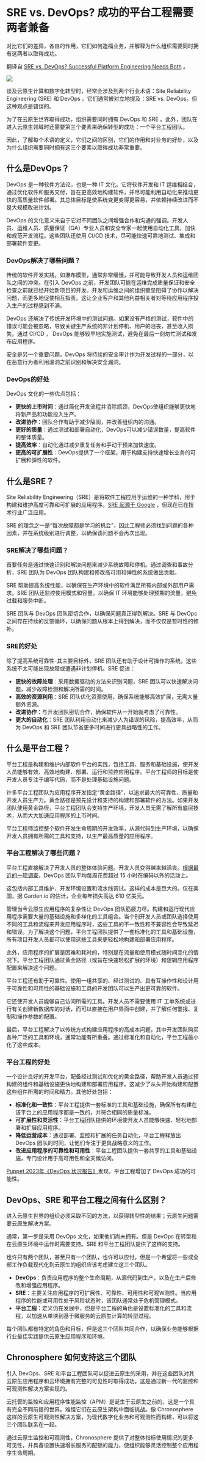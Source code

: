 # SRE vs. DevOps? 成功的平台工程需要两者兼备

对比它们的差异，各自的作用，它们如何造福业务，并解释为什么组织需要同时拥有这两者以取得成功。

翻译自 [SRE vs. DevOps? Successful Platform Engineering Needs Both](https://thenewstack.io/sre-vs-devops-successful-platform-engineering-needs-both/) 。

![](https://cdn.thenewstack.io/media/2023/06/e2fd87e9-shutterstock_2-1024x576.jpg)

谈及云原生计算和数字化转型时，经常会涉及到两个行业术语：Site Reliability Engineering (SRE) 和 DevOps 。它们通常被对立地提及：SRE vs. DevOps。但这种观点是错误的。

为了在云原生世界取得成功，组织需要同时拥有 DevOps 和 SRE 。此外，团队在进入云原生领域时还需要第三个要素来确保转型的成功：一个平台工程团队。

因此，了解每个术语的定义，它们之间的区别，它们的作用和对业务的好处，以及为什么组织需要同时拥有这三个要素以取得成功非常重要。

## 什么是DevOps？

DevOps 是一种软件方法论，也是一种 IT 文化。它将软件开发和 IT 运维相结合，通过优化软件和服务交付，旨在更高效地构建软件，并尽可能利用自动化来推动更快的高质量软件部署。其总体目标是使系统变更变得更容易，并依赖持续改进而不是大规模改进计划。

DevOps 的文化意义来自于它对不同团队之间增强合作和沟通的强调。开发人员、运维人员、质量保证（QA）专业人员和安全专家一起使用自动化工具，加快和规范开发流程。这些团队还使用 CI/CD 技术，尽可能快速可靠地测试、集成和部署软件变更。

### DevOps解决了哪些问题？

传统的软件开发实践，如瀑布模型，通常非常缓慢，并可能导致开发人员和运维团队之间的冲突。在引入 DevOps 之前，开发团队可能在运维完成质量保证和安全检查之前就已经开始新项目的开发。开发和运维之间的组织壁垒阻碍了协作以解决问题，而更多地促使相互指责。这让企业客户和其他利益相关者对等待应用程序投入生产的过程感到不满。

DevOps 还解决了传统开发环境中的测试问题。如果没有严格的测试，软件中的错误可能会被忽略，导致关键生产系统的非计划停机、用户的沮丧，甚至收入损失。通过 CI/CD ， DevOps 能够较早地实施测试，避免在最后一刻匆忙测试和发布应用程序。

安全是另一个重要问题。DevOps 将持续的安全审计作为开发过程的一部分，以在恶意行为者利用漏洞之前识别和解决安全漏洞。

### DevOps的好处

DevOps 文化的一些优点包括：

* **更快的上市时间**：通过简化开发流程并消除瓶颈，DevOps使组织能够更快地将新产品和功能投入生产。
* **改进协作**：团队合作有助于减少隔阂，并改善组织内的沟通。
* **更好的质量**：通过测试和部署自动化，DevOps可以减少错误数量，提高软件的整体质量。
* **提高效率**：自动化通过减少重复任务和手动干预来加快速度。
* **更高的可扩展性**：DevOps提供了一个框架，用于构建支持快速增长业务的可扩展和弹性的软件。

## 什么是SRE？

Site Reliability Engineering（SRE）是将软件工程应用于运维的一种学科，用于构建和维护高度可靠和可扩展的应用程序。[SRE 起源于 Google](https://sre.google/sre-book/introduction) ，但现在已在技术行业广泛应用。

SRE 的理念之一是“每次故障都是学习的机会”，因此工程师必须找到问题的各种因素，并在系统级别进行调整，以确保该问题不会再次出现。

### SRE解决了哪些问题？

首要任务是通过快速识别和解决问题来减少系统故障和停机。通过调查和事故分析，SRE 团队为 DevOps 团队构建和修改高可用和弹性的系统做出贡献。

SRE 帮助提高系统性能，以确保在生产环境中的软件满足所有内部或外部用户需求。SRE 团队还监控使用模式和容量，以确保 IT 环境能够处理预期的流量，避免过载和服务中断。

SRE 团队与 DevOps 团队密切合作，以确保问题真正得到解决。SRE 与 DevOps 之间存在持续的反馈循环，以确保问题从根本上得到解决，而不仅仅是暂时性的修补。

### SRE的好处

除了提高系统可靠性-其主要目标外，SRE 团队还有助于设计可操作的系统，这些系统不太可能出现故障或遭遇非计划停机。SRE 促进：

* **更快的故障处理**：采用数据驱动的方法来识别问题，SRE 团队可以快速解决问题，减少故障检测和解决所需的时间。
* **高效的资源利用**：SRE 团队优化资源使用，确保系统能够高效扩展，无需大量额外资源。
* **改进协作**：与开发团队密切合作，确保软件从一开始就考虑了可靠性。
* **更大的自动化**：SRE 团队利用自动化来减少人为错误的风险，提高效率，从而为 DevOps 和 SRE 团队节省更多时间进行更具战略性的工作。

## 什么是平台工程？

平台工程是构建和维护内部软件平台的实践，包括工具、服务和基础设施，使开发人员能够有效、高效地构建、部署、运行和监控应用程序。平台工程师的目标是使开发人员专注于编写代码，而不是处理基础设施问题。

许多平台工程团队为应用程序开发指定“黄金路径”，以追求最大的可靠性、质量和开发人员生产力。黄金路径是预先设计和支持的构建和部署软件的方法。如果开发团队使用黄金路径，平台工程团队会支持生产环境，开发人员无需了解所有底层技术，从而大大加速应用程序的上市时间。

平台工程师监控整个软件开发生命周期的开发效率，从源代码到生产环境，以确保开发人员拥有所需的工具和支持，以生产最高质量的应用程序。

### 平台工程解决了哪些问题？

平台工程直接解决了开发人员的整体体验问题。开发人员变得越来越沮丧。[根据最近的一项调查](https://garden.io/blog/developer-productivity-survey-report)，DevOps 团队平均每周花费超过 15 小时在编码以外的活动上。

这包括内部工具维护、开发环境设置和流水线调试。这样的成本是巨大的。仅在美国，据 Garden.io 的估计，企业每年损失高达 610 亿美元。

管理当今云原生应用程序的复杂性让 DevOps 团队筋疲力尽。构建和运行现代应用程序需要大量的基础设施和多样化的工具组合。当个别开发人员或团队选择使用不同的工具和流程来开发应用程序时，这些工具的不一致性和不兼容性会导致延迟和错误。为了解决这个问题，平台工程团队提供了一套标准化的工具和基础设施，所有项目开发人员都可以使用这些工具来更轻松地构建和部署应用程序。

此外，应用程序的扩展是困难和耗时的，特别是在流量和使用模式随时间变化的情况下。平台工程团队通过黄金路径（或旨在快速轻松扩展的环境）和逻辑应用程序配置来解决这个问题。

平台工程还有助于可靠性。使用一组共享的、经过测试的、具有互操作性和设计用于可靠性和可用性的基础设施和工具的开发团队可以生产出更可靠的软件。

它还使开发人员能够自己访问所需的工具。开发人员不需要使用 IT 工单系统或进行有关创建新数据库的对话，而可以直接在用户界面中创建，并了解任何警报、复制和操作参数的配置。

最后，平台工程解决了以传统方式构建应用程序的高成本问题，其中开发团队购买各种广泛的工具和环境，通常功能有所重叠。通过标准化和自动化，平台工程最小化了这些成本。

### 平台工程的好处

一个设计良好的开发平台，配备经过测试和优化的黄金路径，帮助开发人员通过预构建的组件和基础设施更快地构建和部署应用程序。这减少了从头开始构建和配置这些组件所需的时间和精力。其他好处包括：

* **标准化和一致性**：平台工程提供一套标准的工具和基础设施，确保所有构建在该平台上的应用程序都是一致的，并符合相同的质量标准。
* **可扩展性和灵活性**：平台工程团队提供的环境使开发人员能够快速、轻松地部署和扩展应用程序。
* **降低运营成本**：通过部署、监控和扩展的任务自动化，平台工程释放出 DevOps 团队的时间，让他们专注于更具战略意义的工作。
* **改进应用程序的可靠性和可用性**：平台工程团队提供一套共享的工具和基础设施，专门设计用于高可用性和全天候访问。

[Puppet 2023年《DevOps 状况报告》](https://www.puppet.com/resources/state-of-platform-engineering)发现，平台工程增加了 DevOps 成功的可能性。

## DevOps、SRE 和平台工程之间有什么区别？

进入云原生世界的组织必须采取不同的方法，以获得转型性的结果；云原生问题需要云原生解决方案。

通常，第一步是采用 DevOps 文化，如果他们尚未拥有。但是 DevOps 在转型和在云原生环境中运作时需要支持。SRE 和平台工程团队提供了这样的支持。

也许只有两个团队，甚至只有一个团队，也许可以应付，但是一个希望将一些或全部工作负载现代化到云原生的组织应该考虑建立这三个团队。

* **DevOps**：负责应用程序的整个生命周期，从源代码到生产，以及在生产后修改和增强应用程序。
* **SRE**：主要关注应用程序的可扩展性、可靠性、可用性和可观W测性。当应用程序的性能或可用性处于风险状态时，该团队通常处于危机管理模式。
* **平台工程**：定义仍在发展中，但是平台工程的角色是设置标准化的工具和流程，以加速从单块到基于微服务的云原生计算的转型过程。

每个团队都有特定的角色和目标，但是这三个团队共同合作，以确保业务能够根据行业最佳实践提供云原生应用程序和环境。

## Chronosphere 如何支持这三个团队

引入 DevOps、SRE 和平台工程团队可以促进云原生的采用，并在这些团队对其云原生应用程序和云环境拥有完整的可见性时取得成功。这是通过新一代的监控和可观测性解决方案实现的。

云托管的监控和应用程序性能监控（APM）是诞生于云原生之前的，这是一个具有完全不同前提的世界。难怪它们在云原生架构中面临挑战。像 Chronosphere 这样的云原生可观测性解决方案，为现代数字化业务和可观测性而构建，可以将这三个团队联系在一起。

通过云原生监控和可观测性，Chronosphere 提供了对整体指标使用情况的更多可见性，并具备设置快速增长服务的配额的能力，使组织能够灵活控制整个应用程序生命周期。